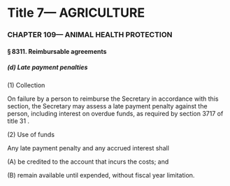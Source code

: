 
# Title 7— AGRICULTURE
### CHAPTER 109— ANIMAL HEALTH PROTECTION
#### § 8311. Reimbursable agreements
##### (d) Late payment penalties

(1) Collection

On failure by a person to reimburse the Secretary in accordance with this section, the Secretary may assess a late payment penalty against the person, including interest on overdue funds, as required by section 3717 of title 31 .

(2) Use of funds

Any late payment penalty and any accrued interest shall

(A) be credited to the account that incurs the costs; and

(B) remain available until expended, without fiscal year limitation.
